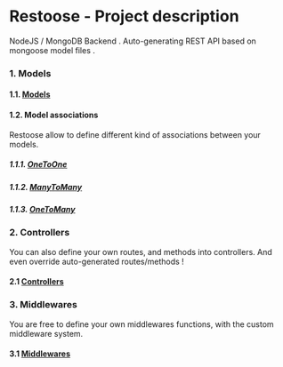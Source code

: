 # Restoose - Project description

 NodeJS / MongoDB Backend . Auto-generating REST API based on mongoose model files .

### 1. Models

#### 1.1. [Models](https://github.com/matthieu-beteille/kickstarter/wiki/Models)

#### 1.2. Model associations

Restoose allow to define different kind of associations between your models.

##### 1.1.1. [OneToOne](https://github.com/matthieu-beteille/kickstarter/wiki/OneToOne)
##### 1.1.2. [ManyToMany](https://github.com/matthieu-beteille/kickstarter/wiki/ManyToMany)
##### 1.1.3. [OneToMany](https://github.com/matthieu-beteille/kickstarter/wiki/OneToMany)

### 2. Controllers

You can also define your own routes, and methods into controllers. And even override auto-generated routes/methods !
 
#### 2.1 [Controllers](https://github.com/matthieu-beteille/kickstarter/wiki/Controllers)

### 3. Middlewares

You are free to define your own middlewares functions, with the custom middleware system.

#### 3.1 [Middlewares](https://github.com/matthieu-beteille/kickstarter/wiki/Middlewares)
